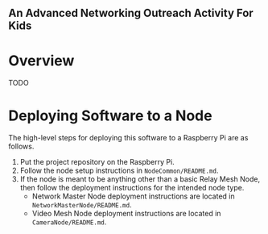 ## An Advanced Networking Outreach Activity For Kids

# Overview

TODO

# Deploying Software to a Node

The high-level steps for deploying this software to a Raspberry Pi are as follows.

1. Put the project repository on the Raspberry Pi.
1. Follow the node setup instructions in `NodeCommon/README.md`.
1. If the node is meant to be anything other than a basic Relay Mesh Node, then follow the deployment instructions for the intended node type.
    - Network Master Node deployment instructions are located in `NetworkMasterNode/README.md`.
    - Video Mesh Node deployment instructions are located in `CameraNode/README.md`.